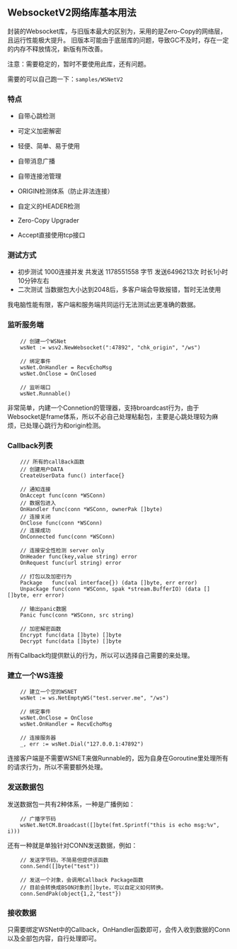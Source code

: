 ## WebsocketV2网络库基本用法

封装的Websocket库，与旧版本最大的区别为，采用的是Zero-Copy的网络层，且运行性能极大提升。
旧版本可能由于底层库的问题，导致GC不及时，存在一定的内存不释放情况，新版有所改善。

注意：需要稳定的，暂时不要使用此库，还有问题。

需要的可以自己跑一下：`samples/WSNetV2`

### 特点

* 自带心跳检测
* 可定义加密解密
* 轻便、简单、易于使用
* 自带消息广播
* 自带连接池管理
* ORIGIN检测体系（防止非法连接）
* 自定义的HEADER检测

* Zero-Copy Upgrader
* Accept直接使用tcp接口

### 测试方式

* 初步测试 1000连接并发 共发送 1178551558 字节 发送6496213次 时长1小时10分钟左右
* 二次测试 当数据包大小达到2048后，多客户端会导致报错，暂时无法使用

我电脑性能有限，客户端和服务端共同运行无法测试出更准确的数据。

### 监听服务端

```
    // 创建一个WSNet
    wsNet := wsv2.NewWebsocket(":47892", "chk_origin", "/ws")

    // 绑定事件
    wsNet.OnHandler = RecvEchoMsg
    wsNet.OnClose = OnClosed

    // 监听端口
    wsNet.Runnable()
```

非常简单，内建一个Connetion的管理器，支持broardcast行为，由于Websocket是frame体系，所以不必自己处理粘黏包，主要是心跳处理较为麻烦，已处理心跳行为和origin检测。

### Callback列表

```
	/// 所有的callBack函数
	// 创建用户DATA
	CreateUserData func() interface{}

	// 通知连接
	OnAccept func(conn *WSConn)
	// 数据包进入
	OnHandler func(conn *WSConn, ownerPak []byte)
	// 连接关闭
	OnClose func(conn *WSConn)
	// 连接成功
	OnConnected func(conn *WSConn)

	// 连接安全性检测 server only
	OnHeader func(key,value string) error
    OnRequest func(url string) error

	// 打包以及加密行为
	Package   func(val interface{}) (data []byte, err error)
	Unpackage func(conn *WSConn, spak *stream.BufferIO) (data [][]byte, err error)

	// 输出panic数据
	Panic func(conn *WSConn, src string)

    // 加密解密函数
	Encrypt func(data []byte) []byte
	Decrypt func(data []byte) []byte
```

所有Callback均提供默认的行为，所以可以选择自己需要的来处理。

### 建立一个WS连接

```
    // 建立一个空的WSNET
    wsNet := ws.NetEmptyWS("test.server.me", "/ws")

    // 绑定事件
    wsNet.OnClose = OnClose
    wsNet.OnHandler = RecvEchoMsg

    // 连接服务器
    _, err := wsNet.Dial("127.0.0.1:47892")
```

连接客户端是不需要WSNET来做Runnable的，因为自身在Goroutine里处理所有的请求行为，所以不需要额外处理。

### 发送数据包

发送数据包一共有2种体系，一种是广播例如：

```
    // 广播字节码
    wsNet.NetCM.Broadcast([]byte(fmt.Sprintf("this is echo msg:%v", i)))
```

还有一种就是单独针对CONN发送数据，例如：

```
    // 发送字节码，不简易但提供该函数
    conn.Send([]byte("test"))

    // 发送一个对象，会调用Callback Package函数
    // 目前会转换成BSON对象的[]byte，可以自定义如何转换。
    conn.SendPak(object{1,2,"test"})
```

### 接收数据

只需要绑定WSNet中的Callback，OnHandler函数即可，会传入收到数据的Conn以及全部包内容，自行处理即可。